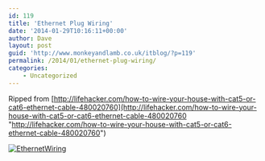 ```yaml
---
id: 119
title: 'Ethernet Plug Wiring'
date: '2014-01-29T10:16:11+00:00'
author: Dave
layout: post
guid: 'http://www.monkeyandlamb.co.uk/itblog/?p=119'
permalink: /2014/01/ethernet-plug-wiring/
categories:
    - Uncategorized
---
```


Ripped from [http://lifehacker.com/how-to-wire-your-house-with-cat5-or-cat6-ethernet-cable-480020760](http://lifehacker.com/how-to-wire-your-house-with-cat5-or-cat6-ethernet-cable-480020760 "http://lifehacker.com/how-to-wire-your-house-with-cat5-or-cat6-ethernet-cable-480020760")

[![EthernetWiring](http://www.monkeyandlamb.co.uk/itblog/wp-content/uploads/2014/01/EthernetWiring.png)](http://www.monkeyandlamb.co.uk/itblog/wp-content/uploads/2014/01/EthernetWiring.png)